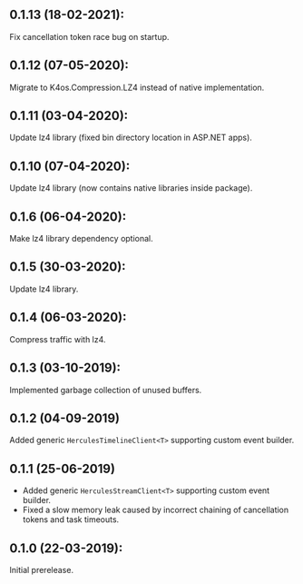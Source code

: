## 0.1.13 (18-02-2021):

Fix cancellation token race bug on startup.

## 0.1.12 (07-05-2020):

Migrate to K4os.Compression.LZ4 instead of native implementation.

## 0.1.11 (03-04-2020):

Update lz4 library (fixed bin directory location in ASP.NET apps).

## 0.1.10 (07-04-2020):

Update lz4 library (now contains native libraries inside package).

## 0.1.6 (06-04-2020):

Make lz4 library dependency optional.

## 0.1.5 (30-03-2020):

Update lz4 library.

## 0.1.4 (06-03-2020):

Compress traffic with lz4.

## 0.1.3 (03-10-2019):

Implemented garbage collection of unused buffers.

## 0.1.2 (04-09-2019)

Added generic `HerculesTimelineClient<T>` supporting custom event builder.

## 0.1.1 (25-06-2019)

- Added generic `HerculesStreamClient<T>` supporting custom event builder.
- Fixed a slow memory leak caused by incorrect chaining of cancellation tokens and task timeouts.

## 0.1.0 (22-03-2019): 

Initial prerelease.
